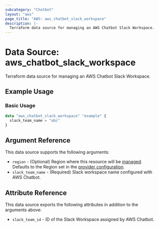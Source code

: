 ```yaml
---
subcategory: "Chatbot"
layout: "aws"
page_title: "AWS: aws_chatbot_slack_workspace"
description: |-
  Terraform data source for managing an AWS Chatbot Slack Workspace.
---
```


# Data Source: aws_chatbot_slack_workspace

Terraform data source for managing an AWS Chatbot Slack Workspace.

## Example Usage

### Basic Usage

```terraform
data "aws_chatbot_slack_workspace" "example" {
  slack_team_name = "abc"
}
```

## Argument Reference

This data source supports the following arguments:

* `region` - (Optional) Region where this resource will be [managed](https://docs.aws.amazon.com/general/latest/gr/rande.html#regional-endpoints). Defaults to the Region set in the [provider configuration](https://registry.terraform.io/providers/hashicorp/aws/latest/docs#aws-configuration-reference).
* `slack_team_name` - (Required) Slack workspace name configured with AWS Chatbot.

## Attribute Reference

This data source exports the following attributes in addition to the arguments above:

* `slack_team_id` - ID of the Slack Workspace assigned by AWS Chatbot.
